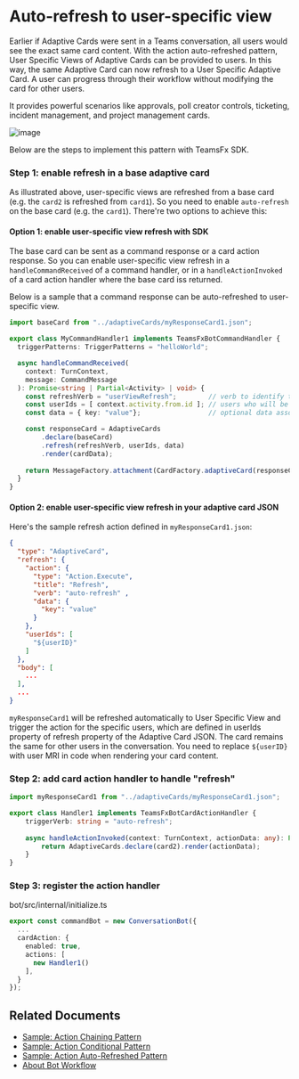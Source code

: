# Auto-refresh to user-specific view

Earlier if Adaptive Cards were sent in a Teams conversation, all users would see the exact same card content. With the action auto-refreshed pattern, User Specific Views of Adaptive Cards can be provided to users. In this way, the same Adaptive Card can now refresh to a User Specific Adaptive Card. A user can progress through their workflow without modifying the card for other users. 

It provides powerful scenarios like approvals, poll creator controls, ticketing, incident management, and project management cards. 

![image](https://user-images.githubusercontent.com/10163840/184892286-46419511-ad34-4815-aad2-ead28f536c05.png)

Below are the steps to implement this pattern with TeamsFx SDK.

### Step 1: enable refresh in a base adaptive card
As illustrated above, user-specific views are refreshed from a base card (e.g. the `card2` is refreshed from `card1`). So you need to enable `auto-refresh` on the base card (e.g. the `card1`). There're two options to achieve this:

#### **Option 1**: enable user-specific view refresh with SDK
The base card can be sent as a command response or a card action response. So you can enable user-specific view refresh in a `handleCommandReceived` of a command handler, or in a `handleActionInvoked` of a card action handler where the base card iss returned.

Below is a sample that a command response can be auto-refreshed to user-specific view. 
```typescript
import baseCard from "../adaptiveCards/myResponseCard1.json"; 

export class MyCommandHandler1 implements TeamsFxBotCommandHandler {
  triggerPatterns: TriggerPatterns = "helloWorld";

  async handleCommandReceived(
    context: TurnContext,
    message: CommandMessage
  ): Promise<string | Partial<Activity> | void> {
    const refreshVerb = "userViewRefresh";        // verb to identify the refresh action
    const userIds = [ context.activity.from.id ]; // users who will be refreshed
    const data = { key: "value"};                 // optional data associated with the action

    const responseCard = AdaptiveCards
        .declare(baseCard)
        .refresh(refreshVerb, userIds, data)
        .render(cardData);
    
    return MessageFactory.attachment(CardFactory.adaptiveCard(responseCard));
  }
}
```

#### Option 2: enable user-specific view refresh in your adaptive card JSON

Here's the sample refresh action defined in `myResponseCard1.json`: 

```json
{ 
  "type": "AdaptiveCard", 
  "refresh": { 
    "action": { 
      "type": "Action.Execute", 
      "title": "Refresh", 
      "verb": "auto-refresh" ,
      "data": { 
        "key": "value" 
      }
    }, 
    "userIds": [ 
      "${userID}" 
    ] 
  }, 
  "body": [ 
    ... 
  ], 
  ... 
}
```

`myResponseCard1` will be refreshed automatically to User Specific View and trigger the action for the specific users, which are defined in userIds property of refresh property of the Adaptive Card JSON. The card remains the same for other users in the conversation. You need to replace `${userID}` with user MRI in code when rendering your card content.

### Step 2: add card action handler to handle "refresh"

```typescript
import myResponseCard1 from "../adaptiveCards/myResponseCard1.json"; 

export class Handler1 implements TeamsFxBotCardActionHandler { 
    triggerVerb: string = "auto-refresh"; 
 
    async handleActionInvoked(context: TurnContext, actionData: any): Promise<IAdaptiveCard | void> { 
        return AdaptiveCards.declare(card2).render(actionData); 
    } 
} 
```
 
### Step 3: register the action handler 

bot/src/internal/initialize.ts 
```typescript
export const commandBot = new ConversationBot({ 
  ... 
  cardAction: { 
    enabled: true, 
    actions: [ 
      new Handler1() 
    ], 
  } 
}); 
```
 
## Related Documents

- [Sample: Action Chaining Pattern](https://github.com/dooriya/WorkflowBot/tree/qinezh/draft-chaining)
- [Sample: Action Conditional Pattern](https://github.com/dooriya/WorkflowBot/tree/qinezh/draft-fan)
- [Sample: Action Auto-Refreshed Pattern](https://github.com/dooriya/WorkflowBot/tree/qinezh/draft-refresh)
- [About Bot Workflow](https://microsoftapc.sharepoint.com/:w:/t/DevDivTeamsDevXProductTeam/EcyFDXNQGqVIiqHCaRt5T4cBUDDcy7ixA0ppYdWVJCE4vw?e=TAtEzt)

